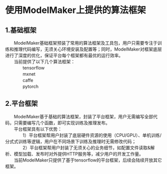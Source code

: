 # 使用ModelMaker上提供的算法框架
## 1.基础框架
　　ModelMaker基础框架预装了常用的算法框架及工具包，用户只需要专注于训练和推理代码编写，无须关心环境安装及配置等；同时，ModelMaker对框架底层进行了深度的优化，保证平台每个框架都有最优的运行效率。  
　　当前提供了以下几个算法框架：  
　　　　tensorflow  
　　　　mxnet  
　　　　caffe  
　　　　pytorch  
## 2.平台框架
　　ModelMaker基于基础的算法框架，封装了平台框架，用户无需编写全部代码，只需要编写几个函数，即可实现训练及推理发布。  
　　平台框架具有以下优势：  
　　　　1）平台框架帮用户封装了底层硬件资源的使用（CPU/GPU）、单机训练/分式式训练等逻辑，用户在不同场景下训练及推理时无需修改代码；  
　　　　2）平台框架帮用户封装了无须关心的业务细节，如配置文件读取&解析、模型加载、发布时对外提供HTTP服务等，减少用户的开发工作量。  
　　当前ModelMaker只提供了基于tensorflow的平台框架，后续会陆续开放其它框架。  
  
        
     
